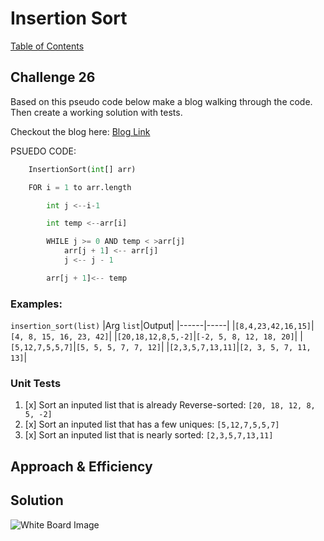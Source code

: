 # Insertion Sort
[Table of Contents](../../../README.md)
## Challenge 26
Based on this pseudo code below make a blog walking through the code. Then create a working solution with tests.

Checkout the blog here: [Blog Link](./BLOG.md)

PSUEDO CODE:
```py
    InsertionSort(int[] arr)

    FOR i = 1 to arr.length

        int j <--i-1

        int temp <--arr[i]

        WHILE j >= 0 AND temp < >arr[j]
            arr[j + 1] <-- arr[j]
            j <-- j - 1

        arr[j + 1]<-- temp
```

### Examples:
`insertion_sort(list)`
|Arg `list`|Output|
|------|-----|
|`[8,4,23,42,16,15]`|`[4, 8, 15, 16, 23, 42]`|
|`[20,18,12,8,5,-2]`|`[-2, 5, 8, 12, 18, 20]`|
|`[5,12,7,5,5,7]`|`[5, 5, 5, 7, 7, 12]`|
|`[2,3,5,7,13,11]`|`[2, 3, 5, 7, 11, 13]`|

### Unit Tests
1. [x] Sort an inputed list that is already Reverse-sorted: `[20, 18, 12, 8, 5, -2]`
2. [x] Sort an inputed list that has a few uniques: `[5,12,7,5,5,7]`
3. [x] Sort an inputed list that is nearly sorted: `[2,3,5,7,13,11]`

## Approach & Efficiency


## Solution
![White Board Image]()
